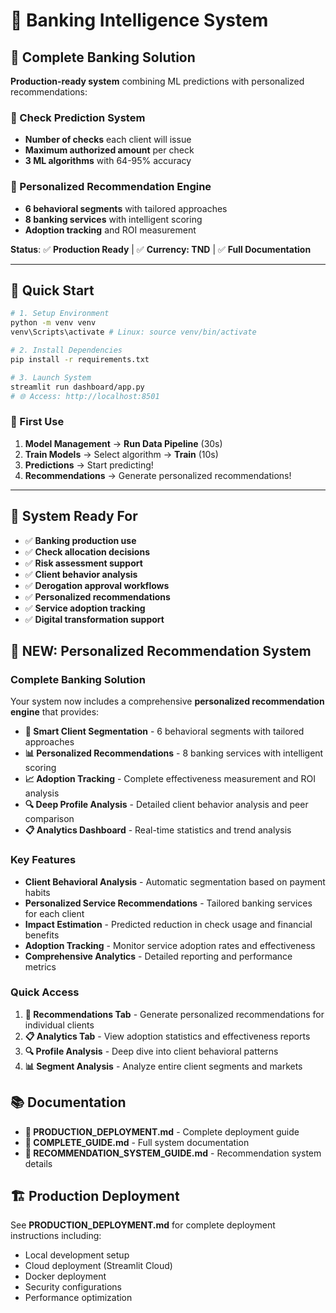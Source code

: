 # 🏦 Banking Intelligence System

## 🎯 **Complete Banking Solution**
**Production-ready system** combining ML predictions with personalized recommendations:

### **🔮 Check Prediction System**
- **Number of checks** each client will issue
- **Maximum authorized amount** per check
- **3 ML algorithms** with 64-95% accuracy

### **🎯 Personalized Recommendation Engine**  
- **6 behavioral segments** with tailored approaches
- **8 banking services** with intelligent scoring
- **Adoption tracking** and ROI measurement

**Status**: ✅ **Production Ready** | ✅ **Currency: TND** | ✅ **Full Documentation**

---

## 🚀 **Quick Start**

```bash
# 1. Setup Environment
python -m venv venv
venv\Scripts\activate # Linux: source venv/bin/activate

# 2. Install Dependencies
pip install -r requirements.txt

# 3. Launch System
streamlit run dashboard/app.py
# 🌐 Access: http://localhost:8501
```

### **🎯 First Use**
1. **Model Management** → **Run Data Pipeline** (30s)
2. **Train Models** → Select algorithm → **Train** (10s)
3. **Predictions** → Start predicting!
4. **Recommendations** → Generate personalized recommendations!

---

## 🎯 **System Ready For**
- ✅ **Banking production use**
- ✅ **Check allocation decisions**  
- ✅ **Risk assessment support**
- ✅ **Client behavior analysis**
- ✅ **Derogation approval workflows**
- ✅ **Personalized recommendations**
- ✅ **Service adoption tracking**
- ✅ **Digital transformation support**

## 🎯 **NEW: Personalized Recommendation System**

### **Complete Banking Solution**
Your system now includes a comprehensive **personalized recommendation engine** that provides:

- **🎯 Smart Client Segmentation** - 6 behavioral segments with tailored approaches
- **📊 Personalized Recommendations** - 8 banking services with intelligent scoring
- **📈 Adoption Tracking** - Complete effectiveness measurement and ROI analysis
- **🔍 Deep Profile Analysis** - Detailed client behavior analysis and peer comparison
- **📋 Analytics Dashboard** - Real-time statistics and trend analysis

### **Key Features**
- **Client Behavioral Analysis** - Automatic segmentation based on payment habits
- **Personalized Service Recommendations** - Tailored banking services for each client
- **Impact Estimation** - Predicted reduction in check usage and financial benefits
- **Adoption Tracking** - Monitor service adoption rates and effectiveness
- **Comprehensive Analytics** - Detailed reporting and performance metrics

### **Quick Access**
1. **🎯 Recommendations Tab** - Generate personalized recommendations for individual clients
2. **📋 Analytics Tab** - View adoption statistics and effectiveness reports
3. **🔍 Profile Analysis** - Deep dive into client behavioral patterns
4. **📊 Segment Analysis** - Analyze entire client segments and markets

## 📚 **Documentation**
- **🚀 PRODUCTION_DEPLOYMENT.md** - Complete deployment guide
- **📖 COMPLETE_GUIDE.md** - Full system documentation  
- **🎯 RECOMMENDATION_SYSTEM_GUIDE.md** - Recommendation system details

## 🏗️ **Production Deployment**
See **PRODUCTION_DEPLOYMENT.md** for complete deployment instructions including:
- Local development setup
- Cloud deployment (Streamlit Cloud)
- Docker deployment
- Security configurations
- Performance optimization